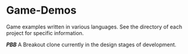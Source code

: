 # Game-Demos
Game examples written in various languages. See the directory of each project for specific information.

***PBB*** 
A Breakout clone currently in the design stages of development. 
